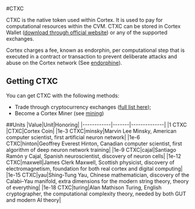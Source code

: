 #CTXC

CTXC is the native token used within Cortex. It is used to pay for computational resources within the CVM. CTXC can be stored in Cortex Wallet ([download through official website](https://www.cortexlabs.ai/)) or any of the supported exchanges.

 Cortex charges a fee, known as endorphin, per computational step that is executed in a contract or transaction to prevent deliberate attacks and abuse on the Cortex network (See [endorphine](endorphin.md)).

## Getting CTXC

You can get CTXC with the following methods:

- Trade through cryptocurrency exchanges ([full list here](https://www.cortexlabs.ai/#exchanges));
- Become a Cortex Miner (see [mining](mining.md))


##Units
|Value|Unit|Honoring|
|------------|-------|--------------|
|1 CTXC    |CTXC|Cortex Coin|
|1e-3 CTXC|minsky|Marvin Lee Minsky, American computer scientist, first artificial neuron network|
|1e-6 CTXC|hinton|Geoffrey Everest Hinton, Canadian computer scientist, first algorithm of deep neuron network training|
|1e-9 CTXC|cajal|Santiago Ramón y Cajal, Spanish neuroscientist, discovery of neuron cells|
|1e-12 CTXC|maxwell|James Clerk Maxwell, Scottish physicist, discovery of electromagnetism, foundation for both real cortex and digital computing|
|1e-15 CTXC|yau|Shing-Tung Yau, Chinese mathematician, discovery of the Calabi–Yau manifold, extra dimensions for the modern string theory, theory of everything|
|1e-18 CTXC|turing|Alan Mathison Turing, English cryptographer, the computational complexity theory, needed by both GUT and modern AI theory|